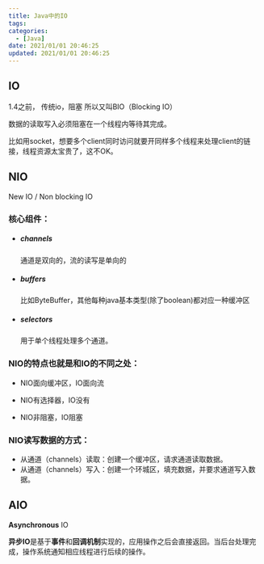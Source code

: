 ```yaml
---
title: Java中的IO
tags: 
categories:
  - [Java]
date: 2021/01/01 20:46:25
updated: 2021/01/01 20:46:25
---
```




## IO

1.4之前， 传统io，阻塞 所以又叫BIO（Blocking IO）

数据的读取写入必须阻塞在一个线程内等待其完成。

比如用socket，想要多个client同时访问就要开同样多个线程来处理client的链接，线程资源太宝贵了，这不OK。



## NIO

New IO / Non blocking IO

### 核心组件：

- ##### channels

  通道是双向的，流的读写是单向的

- ##### buffers

  比如ByteBuffer，其他每种java基本类型(除了boolean)都对应一种缓冲区

- ##### selectors

  用于单个线程处理多个通道。

### NIO的特点也就是和IO的不同之处：

- NIO面向缓冲区，IO面向流

- NIO有选择器，IO没有
- NIO非阻塞，IO阻塞

### NIO读写数据的方式：

- 从通道（channels）读取：创建一个缓冲区，请求通道读取数据。
- 从通道（channels）写入：创建一个环城区，填充数据，并要求通道写入数据。



## AIO

**Asynchronous** IO

**异步IO**是基于**事件**和**回调机制**实现的，应用操作之后会直接返回。当后台处理完成，操作系统通知相应线程进行后续的操作。